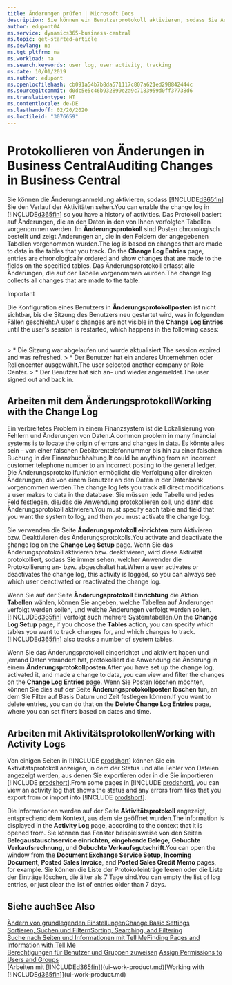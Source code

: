 ```yaml
---
title: Änderungen prüfen | Microsoft Docs
description: Sie können ein Benutzerprotokoll aktivieren, sodass Sie Aufzeichnungen über sämtliche Änderungen haben, die an den Daten in verfolgten Tabellen vorgenommen werden. Sie können Aktivitäten auch mit bestimmten Arten von Aktivitätsprotokollen verfolgen.
author: edupont04
ms.service: dynamics365-business-central
ms.topic: get-started-article
ms.devlang: na
ms.tgt_pltfrm: na
ms.workload: na
ms.search.keywords: user log, user activity, tracking
ms.date: 10/01/2019
ms.author: edupont
ms.openlocfilehash: cb091a54b7b8da571117c807a621ed298842444c
ms.sourcegitcommit: d0dc5e5c46b932899e2a9c7183959d0ff37738d6
ms.translationtype: HT
ms.contentlocale: de-DE
ms.lasthandoff: 02/20/2020
ms.locfileid: "3076659"
---
```

# <a name="auditing-changes-in-business-central"></a><span data-ttu-id="ed00c-104">Protokollieren von Änderungen in Business Central</span><span class="sxs-lookup"><span data-stu-id="ed00c-104">Auditing Changes in Business Central</span></span>

<span data-ttu-id="ed00c-105">Sie können die Änderungsanmeldung aktivieren, sodass [!INCLUDE[d365fin](includes/d365fin_md.md)] Sie den Verlauf der Aktivitäten sehen.</span><span class="sxs-lookup"><span data-stu-id="ed00c-105">You can enable the change log in [!INCLUDE[d365fin](includes/d365fin_md.md)] so you have a history of activities.</span></span> <span data-ttu-id="ed00c-106">Das Protokoll basiert auf Änderungen, die an den Daten in den von Ihnen verfolgten Tabellen vorgenommen werden. Im **Änderungsprotokoll** sind Posten chronologisch bestellt und zeigt Änderungen an, die in den Feldern der angegebenen Tabellen vorgenommen wurden.</span><span class="sxs-lookup"><span data-stu-id="ed00c-106">The log is based on changes that are made to data in the tables that you track. On the **Change Log Entries** page, entries are chronologically ordered and show changes that are made to the fields on the specified tables.</span></span> <span data-ttu-id="ed00c-107">Das Änderungsprotokoll erfasst alle Änderungen, die auf der Tabelle vorgenommen wurden.</span><span class="sxs-lookup"><span data-stu-id="ed00c-107">The change log collects all changes that are made to the table.</span></span>

> [!Important]
> <span data-ttu-id="ed00c-108">Die Konfiguration eines Benutzers in **Änderungsprotokollposten** ist nicht sichtbar, bis die Sitzung des Benutzers neu gestartet wird, was in folgenden Fällen geschieht:</span><span class="sxs-lookup"><span data-stu-id="ed00c-108">A user's changes are not visible in the **Change Log Entries** until the user's session is restarted, which happens in the following cases:</span></span>
<br />
> * <span data-ttu-id="ed00c-109">Die Sitzung war abgelaufen und wurde aktualisiert.</span><span class="sxs-lookup"><span data-stu-id="ed00c-109">The session expired and was refreshed.</span></span>
> * <span data-ttu-id="ed00c-110">Der Benutzer hat ein anderes Unternehmen oder Rollencenter ausgewählt.</span><span class="sxs-lookup"><span data-stu-id="ed00c-110">The user selected another company or Role Center.</span></span>
> * <span data-ttu-id="ed00c-111">Der Benutzer hat sich an- und wieder angemeldet.</span><span class="sxs-lookup"><span data-stu-id="ed00c-111">The user signed out and back in.</span></span>

## <a name="working-with-the-change-log"></a><span data-ttu-id="ed00c-112">Arbeiten mit dem Änderungsprotokoll</span><span class="sxs-lookup"><span data-stu-id="ed00c-112">Working with the Change Log</span></span>

<span data-ttu-id="ed00c-113">Ein verbreitetes Problem in einem Finanzsystem ist die Lokalisierung von Fehlern und Änderungen von Daten.</span><span class="sxs-lookup"><span data-stu-id="ed00c-113">A common problem in many financial systems is to locate the origin of errors and changes in data.</span></span> <span data-ttu-id="ed00c-114">Es könnte alles sein – von einer falschen Debitorentelefonnummer bis hin zu einer falschen Buchung in der Finanzbuchhaltung.</span><span class="sxs-lookup"><span data-stu-id="ed00c-114">It could be anything from an incorrect customer telephone number to an incorrect posting to the general ledger.</span></span> <span data-ttu-id="ed00c-115">Die Änderungsprotokollfunktion ermöglicht die Verfolgung aller direkten Änderungen, die von einem Benutzer an den Daten in der Datenbank vorgenommen werden.</span><span class="sxs-lookup"><span data-stu-id="ed00c-115">The change log lets you track all direct modifications a user makes to data in the database.</span></span> <span data-ttu-id="ed00c-116">Sie müssen jede Tabelle und jedes Feld festlegen, die/das die Anwendung protokollieren soll, und dann das Änderungsprotokoll aktivieren.</span><span class="sxs-lookup"><span data-stu-id="ed00c-116">You must specify each table and field that you want the system to log, and then you must activate the change log.</span></span>  

<span data-ttu-id="ed00c-117">Sie verwenden die Seite **Änderungsprotokoll einrichten** zum Aktivieren bzw. Deaktivieren des Änderungsprotokolls.</span><span class="sxs-lookup"><span data-stu-id="ed00c-117">You activate and deactivate the change log on the **Change Log Setup** page.</span></span> <span data-ttu-id="ed00c-118">Wenn Sie das Änderungsprotokoll aktivieren bzw. deaktivieren, wird diese Aktivität protokolliert, sodass Sie immer sehen, welcher Anwender die Protokollierung an- bzw. abgeschaltet hat.</span><span class="sxs-lookup"><span data-stu-id="ed00c-118">When a user activates or deactivates the change log, this activity is logged, so you can always see which user deactivated or reactivated the change log.</span></span>

<span data-ttu-id="ed00c-119">Wenn Sie auf der Seite **Änderungsprotokoll Einrichtung** die Aktion **Tabellen** wählen, können Sie angeben, welche Tabellen auf Änderungen verfolgt werden sollen, und welche Änderungen verfolgt werden sollen. [!INCLUDE[d365fin](includes/d365fin_md.md)] verfolgt auch mehrere Systemtabellen.</span><span class="sxs-lookup"><span data-stu-id="ed00c-119">On the **Change Log Setup** page, if you choose the **Tables** action, you can specify which tables you want to track changes for, and which changes to track. [!INCLUDE[d365fin](includes/d365fin_md.md)] also tracks a number of system tables.</span></span>

<span data-ttu-id="ed00c-120">Wenn Sie das Änderungsprotokoll eingerichtet und aktiviert haben und jemand Daten verändert hat, protokolliert die Anwendung die Änderung in einem **Änderungsprotokollposten**.</span><span class="sxs-lookup"><span data-stu-id="ed00c-120">After you have set up the change log, activated it, and made a change to data, you can view and filter the changes on the **Change Log Entries** page.</span></span> <span data-ttu-id="ed00c-121">Wenn Sie Posten löschen möchten, können Sie dies auf der Seite **Änderungsprotokollposten löschen** tun, an dem Sie Filter auf Basis Datum und Zeit festlegen können.</span><span class="sxs-lookup"><span data-stu-id="ed00c-121">If you want to delete entries, you can do that on the **Delete Change Log Entries** page, where you can set filters based on dates and time.</span></span>  

## <a name="working-with-activity-logs"></a><span data-ttu-id="ed00c-122">Arbeiten mit Aktivitätsprotokollen</span><span class="sxs-lookup"><span data-stu-id="ed00c-122">Working with Activity Logs</span></span>

<span data-ttu-id="ed00c-123">Von einigen Seiten in [!INCLUDE [prodshort](includes/prodshort.md)] können Sie ein Aktivitätsprotokoll anzeigen, in dem der Status und alle Fehler von Dateien angezeigt werden, aus denen Sie exportieren oder in die Sie importieren [!INCLUDE [prodshort](includes/prodshort.md)].</span><span class="sxs-lookup"><span data-stu-id="ed00c-123">From some pages in [!INCLUDE [prodshort](includes/prodshort.md)], you can view an activity log that shows the status and any errors from files that you export from or import into [!INCLUDE [prodshort](includes/prodshort.md)].</span></span>  

<span data-ttu-id="ed00c-124">Die Informationen werden auf der Seite **Aktivitätsprotokoll** angezeigt, entsprechend dem Kontext, aus dem sie geöffnet wurden.</span><span class="sxs-lookup"><span data-stu-id="ed00c-124">The information is displayed in the **Activity Log** page, according to the context that it is opened from.</span></span> <span data-ttu-id="ed00c-125">Sie können das Fenster beispielsweise von den Seiten **Belegaustauschservice einrichten**, **eingehende Belege**, **Gebuchte Verkaufsrechnung**, und **Gebuchte Verkaufsgutschrift**.</span><span class="sxs-lookup"><span data-stu-id="ed00c-125">You can open the window from the **Document Exchange Service Setup**, **Incoming Document**, **Posted Sales Invoice**, and **Posted Sales Credit Memo** pages, for example.</span></span> <span data-ttu-id="ed00c-126">Sie können die Liste der Protokolleinträge leeren oder die Liste der Einträge löschen, die älter als 7 Tage sind.</span><span class="sxs-lookup"><span data-stu-id="ed00c-126">You can empty the list of log entries, or just clear the list of entries older than 7 days.</span></span>  

## <a name="see-also"></a><span data-ttu-id="ed00c-127">Siehe auch</span><span class="sxs-lookup"><span data-stu-id="ed00c-127">See Also</span></span>
[<span data-ttu-id="ed00c-128">Ändern von grundlegenden Einstellungen</span><span class="sxs-lookup"><span data-stu-id="ed00c-128">Change Basic Settings</span></span>](ui-change-basic-settings.md)  
[<span data-ttu-id="ed00c-129">Sortieren, Suchen und Filtern</span><span class="sxs-lookup"><span data-stu-id="ed00c-129">Sorting, Searching, and Filtering</span></span>](ui-enter-criteria-filters.md)  
[<span data-ttu-id="ed00c-130">Suche nach Seiten und Informationen mit Tell Me</span><span class="sxs-lookup"><span data-stu-id="ed00c-130">Finding Pages and Information with Tell Me</span></span>](ui-search.md)  
<span data-ttu-id="ed00c-131">[Berechtigungen für Benutzer und Gruppen zuweisen](ui-define-granular-permissions.md)  </span><span class="sxs-lookup"><span data-stu-id="ed00c-131">[Assign Permissions to Users and Groups](ui-define-granular-permissions.md)  </span></span>  
<span data-ttu-id="ed00c-132">[Arbeiten mit [!INCLUDE[d365fin](includes/d365fin_md.md)]](ui-work-product.md)</span><span class="sxs-lookup"><span data-stu-id="ed00c-132">[Working with [!INCLUDE[d365fin](includes/d365fin_md.md)]](ui-work-product.md)</span></span>  
